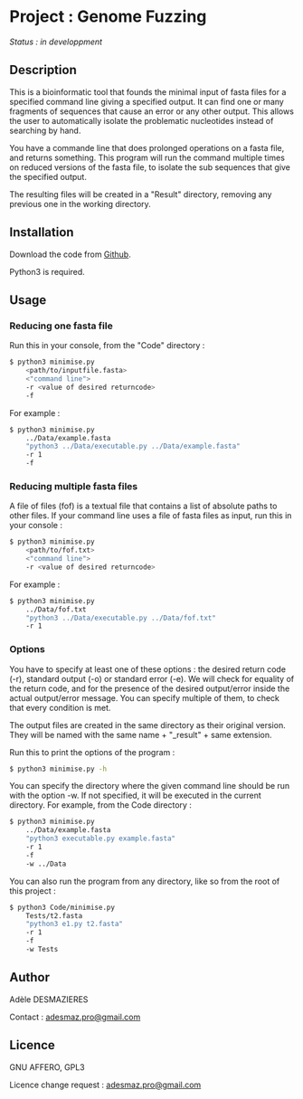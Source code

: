 # Project : Genome Fuzzing

*Status : in developpment*

## Description

This is a bioinformatic tool that founds the minimal input of fasta files for a specified command line giving a specified output. It can find one or many fragments of sequences that cause an error or any other output. This allows the user to automatically isolate the problematic nucleotides instead of searching by hand. 

You have a commande line that does prolonged operations on a fasta file, and returns something. This program will run the command multiple times on reduced versions of the fasta file, to isolate the sub sequences that give the specified output. 

The resulting files will be created in a "Result" directory, removing any previous one in the working directory. 


## Installation

Download the code from [Github](https://github.com/Adele-Desmazieres/Pasteur-Genome-Fuzzing). 

Python3 is required. 

## Usage

### Reducing one fasta file

Run this in your console, from the "Code" directory : 

```sh
$ python3 minimise.py 
    <path/to/inputfile.fasta> 
    <"command line"> 
    -r <value of desired returncode>
    -f
```

For example : 
```sh
$ python3 minimise.py 
    ../Data/example.fasta 
    "python3 ../Data/executable.py ../Data/example.fasta" 
    -r 1
    -f
```

### Reducing multiple fasta files

A file of files (fof) is a textual file that contains a list of absolute paths to other files. 
If your command line uses a file of fasta files as input, run this in your console :

```sh
$ python3 minimise.py 
    <path/to/fof.txt> 
    <"command line"> 
    -r <value of desired returncode>
```

For example : 
```sh
$ python3 minimise.py 
    ../Data/fof.txt 
    "python3 ../Data/executable.py ../Data/fof.txt" 
    -r 1
```

### Options

You have to specify at least one of these options : the desired return code (-r), standard output (-o) or standard error (-e). We will check for equality of the return code, and for the presence of the desired output/error inside the actual output/error message. You can specify multiple of them, to check that every condition is met. 

The output files are created in the same directory as their original version. They will be named with the same name + "_result" + same extension. 

Run this to print the options of the program :
```sh
$ python3 minimise.py -h
```

You can specify the directory where the given command line should be run with the option -w. If not specified, it will be executed in the current directory. For example, from the Code directory :
```sh
$ python3 minimise.py 
    ../Data/example.fasta 
    "python3 executable.py example.fasta" 
    -r 1
    -f
    -w ../Data 
```

You can also run the program from any directory, like so from the root of this project :
```sh
$ python3 Code/minimise.py
    Tests/t2.fasta 
    "python3 e1.py t2.fasta" 
    -r 1
    -f
    -w Tests
```

## Author

Adèle DESMAZIERES

Contact : adesmaz.pro@gmail.com

## Licence

GNU AFFERO, GPL3

Licence change request : adesmaz.pro@gmail.com